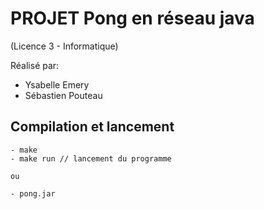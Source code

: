 # PROJET Pong en réseau java
(Licence 3 - Informatique)

Réalisé par:
- Ysabelle Emery
- Sébastien Pouteau

## Compilation et lancement
    - make
    - make run // lancement du programme

    ou

    - pong.jar
